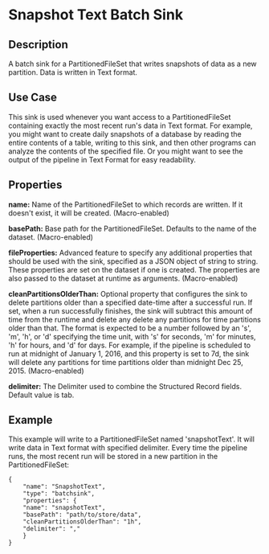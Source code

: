 # Snapshot Text Batch Sink


Description
-----------
A batch sink for a PartitionedFileSet that writes snapshots of data as a new
partition. Data is written in Text format. 


Use Case
--------
This sink is used whenever you want access to a PartitionedFileSet containing exactly the
most recent run's data in Text format. For example, you might want to create daily
snapshots of a database by reading the entire contents of a table, writing to this sink,
and then other programs can analyze the contents of the specified file. Or you might want 
to see the output of the pipeline in Text Format for easy readability.


Properties
----------
**name:** Name of the PartitionedFileSet to which records are written.
If it doesn't exist, it will be created. (Macro-enabled)

**basePath:** Base path for the PartitionedFileSet. Defaults to the name of the dataset. (Macro-enabled)

**fileProperties:** Advanced feature to specify any additional properties that should be used with the sink,
specified as a JSON object of string to string. These properties are set on the dataset if one is created.
The properties are also passed to the dataset at runtime as arguments. (Macro-enabled)

**cleanPartitionsOlderThan:** Optional property that configures the sink to delete partitions older than a specified date-time after a successful run.
If set, when a run successfully finishes, the sink will subtract this amount of time from the runtime and delete any delete any partitions for time partitions older than that.
The format is expected to be a number followed by an 's', 'm', 'h', or 'd' specifying the time unit, with 's' for seconds,
'm' for minutes, 'h' for hours, and 'd' for days. For example, if the pipeline is scheduled to run at midnight of January 1, 2016,
and this property is set to 7d, the sink will delete any partitions for time partitions older than midnight Dec 25, 2015. (Macro-enabled)

**delimiter:** The Delimiter used to combine the Structured Record fields. Default value is tab.

Example
-------
This example will write to a PartitionedFileSet named 'snapshotText'. It will write data in Text format with specified delimiter. 
Every time the pipeline runs, the most recent run will be stored in
a new partition in the PartitionedFileSet:

    {
        "name": "SnapshotText",
        "type": "batchsink",
        "properties": {
        "name": "snapshotText",
        "basePath": "path/to/store/data",
        "cleanPartitionsOlderThan": "1h",
        "delimiter": ","
        }
    }

